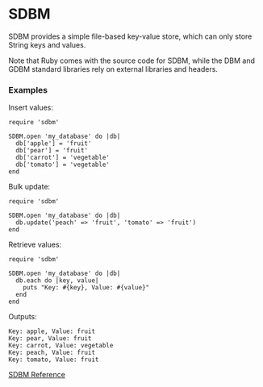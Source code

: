 # SDBM

SDBM provides a simple file-based key-value store, which can only store String
keys and values.

Note that Ruby comes with the source code for SDBM, while the DBM and GDBM
standard libraries rely on external libraries and headers.

### Examples

Insert values:

    require 'sdbm'

    SDBM.open 'my_database' do |db|
      db['apple'] = 'fruit'
      db['pear'] = 'fruit'
      db['carrot'] = 'vegetable'
      db['tomato'] = 'vegetable'
    end

Bulk update:

    require 'sdbm'

    SDBM.open 'my_database' do |db|
      db.update('peach' => 'fruit', 'tomato' => 'fruit')
    end

Retrieve values:

    require 'sdbm'

    SDBM.open 'my_database' do |db|
      db.each do |key, value|
        puts "Key: #{key}, Value: #{value}"
      end
    end

Outputs:

    Key: apple, Value: fruit
    Key: pear, Value: fruit
    Key: carrot, Value: vegetable
    Key: peach, Value: fruit
    Key: tomato, Value: fruit

[SDBM Reference](https://ruby-doc.org/stdlib-2.6/libdoc/sdbm/rdoc/SDBM.html)
